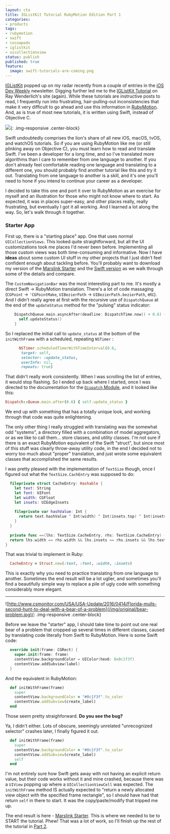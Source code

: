 ```yaml
---
layout: cta
title: IGListKit Tutorial RubyMotion Edition Part 1
categories:
- products
tags:
- rubymotion
- swift
- cocoapods
- iglistkit
- uicollectionview
status: publish
published: true
feature:
  image: swift-tutorials-are-coming.png
---
```

[IGListKit](https://github.com/Instagram/IGListKit) popped up on my radar recently 
from a couple of entries in the [iOS Dev Weekly](https://iosdevweekly.com/issues/282?sid=LeumXTm#start) 
newsletter. Digging further led me to the [IGListKit Tutorial](https://www.raywenderlich.com/147162/iglistkit-tutorial-better-uicollectionviews)
on Ray Wenderlich's site (again). While these tutorials are instructive posts to read,
I frequently run into frustrating, hair-pulling-out inconsistencies that make it very 
difficult to go ahead and use this information in [RubyMotion](http://rubymotion.com).
And, as is true of most new tutorials, it is written using Swift, instead of Objective C. 

![](/img/original/no-idea.jpg){: .img-responsive .center-block}

Swift undoubtedly comprises the lion's share of all new iOS, macOS, tvOS, and 
watchOS tutorials.
So if you are using RubyMotion like me (or still plinking away on Objective C), you
must learn how to read and translate Swift. I've been a developer for a long
time, and so I've translated more algorithms than I care to remember from one language 
to another. If you don't already feel comfortable reading one language and translating 
to a different one, you should probably find another tutorial like this and try it out.
Translating from one language to another is a skill, and it's one you'll need to hone 
if you intend to continue your career as a developer. 

I decided to take this one and port it over to RubyMotion as an exercise for myself
and an illustration for those who might not know where to start. As expected, it was in 
places super-easy, and other places really, really frustrating, but eventually I got 
it all working.  And I learned a lot along the way.  So, let's walk through it together. 

### Starter App
First up, there is a "starting place" app. One that uses normal `UICollectionViews`. This looked quite straightforward, but all the UI customizations took me places I'd never been before. Implementing all those custom views was both time-consuming and informative. Now I have **ideas** about some custom UI stuff in my other projects that I just didn't feel confident enough about tackling before. You'll probably want to download my version of the [Marslink Starter](https://github.com/wndxlori/WNDXRubyMotion/releases/download/marslink-start/Marslink_Starter.tar.gz) and the [Swift version](https://koenig-media.raywenderlich.com/uploads/2016/12/Marslink_Starter.zip) as we walk through some of the details and compare.

The `CustomNavigationBar` was the most interesting part to me.  It's mostly a direct Swift -> RubyMotion translation.  There's a lot of code massaging (`CGPoint` -> `'CGPointMake`, `UIBezierPath` -> `UIBezierPath.bezierPath`, etc). And I didn't really agree at first with the recursive use of `DispatchQueue` at the end of the `updateStatus` method for the "pulsing" status indicator:

```swift
    DispatchQueue.main.asyncAfter(deadline: DispatchTime.now() + 0.6) {
      self.updateStatus()
    }
```

So I replaced the initial call to `update_status` at the bottom of the `initWithFrame` with a scheduled, repeating `NSTimer` :

```ruby
      NSTimer.scheduledTimerWithTimeInterval(0.6,
       target: self, 
       selector: :update_status, 
       userInfo: nil, 
       repeats: true)
```

That didn't really work consistently.  When I was scrolling the list of entries, it would stop flashing. So I ended up back where I started, once I was directed to the documentation for the [`Dispatch` Module](https://github.com/MacRuby/MacRuby/wiki/Dispatch-Module), and it looked like this:

```ruby
Dispatch::Queue.main.after(0.6) { self.update_status }
```

We end up with something that has a totally unique look, and working through that code was quite enlightening.

The only other thing I really struggled with translating was the somewhat odd "systems", a directory filled with a combination of model aggregators, or as we like to call them... store classes, and utility classes.  I'm not sure if there is an exact RubyMotion equivalent of the Swift "struct", but since most of this stuff was clearly throw-away utility code, in the end I decided not to worry too much about "proper" translation, and just wrote some equivalent classes that accomplished the same results.

I was pretty pleased with the implementation of `TextSize` though, once I figured out what the `TextSize.CachEntry` was supposed to do:

```swift
  fileprivate struct CacheEntry: Hashable {
    let text: String
    let font: UIFont
    let width: CGFloat
    let insets: UIEdgeInsets
    
    fileprivate var hashValue: Int {
      return text.hashValue ^ Int(width) ^ Int(insets.top) ^ Int(insets.left) ^ Int(insets.bottom) ^ Int(insets.right)
    }
  }
  
  private func ==(lhs: TextSize.CacheEntry, rhs: TextSize.CacheEntry) -> Bool {
  return lhs.width == rhs.width && lhs.insets == rhs.insets && lhs.text == rhs.text
}

```

That was trivial to implement in Ruby:

```ruby
  CacheEntry = Struct.new(:text, :font, :width, :insets)
```

This is exactly why you need to practice translating from one language to another. Sometimes the end result will be a lot uglier, and sometimes you'll find a beautifully simple way to replace a pile of ugly code with something considerably more elegant.

----
![http://www.csmonitor.com/USA/USA-Update/2016/0414/Florida-mulls-second-hunt-to-deal-with-a-bear-of-a-problem](/img/original/bear-problem.jpg){: .img-responsive .center-block}

Before we leave the "starter" app, I should take time to point out one real bear of a problem that cropped up several times in different classes, caused by translating code literally from Swift to RubyMotion. Here is some Swift code:

```swift
  override init(frame: CGRect) {
    super.init(frame: frame)
    contentView.backgroundColor = UIColor(hex6: 0x0c1f3f)
    contentView.addSubview(label)
  }
```

And the equivalent in RubyMotion:

```ruby
  def initWithFrame(frame)
    super
    contentView.backgroundColor = "#0c1f3f".to_color
    contentView.addSubview(create_label)
  end
```

Those seem pretty straighforward. **Do you see the bug?**  

Ya, I didn't either.  Lots of obscure, seemingly unrelated "unrecognized selector" crashes later, I finally figured it out.

```ruby
  def initWithFrame(frame)
    super
    contentView.backgroundColor = "#0c1f3f".to_color
    contentView.addSubview(create_label)
    self
  end
```

I'm not entirely sure how Swift gets away with not having an explicit return value, but their code works without it and mine crashed, because there was a `UIView` popping up where a `UICollectionViewCell` was expected. The `initWithFrame` method IS actually expected to "return a newly allocated view object with the specified frame rectangle", so I should have had that return `self` in there to start.  It was the copy/paste/modify that tripped me up.

The end result is here - [Marslink Starter](https://github.com/wndxlori/WNDXRubyMotion/releases/download/marslink-start/Marslink_Starter.tar.gz).  This is where we needed to be to START the tutorial.  Phew! That was a lot of work, so I'll finish up the rest of the tutorial in [Part 2](/blog/iglistkit-tutorial-part-2/).
